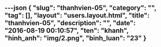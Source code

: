 ---json
{
    "slug": "thanhvien-05",
    "category": "",
    "tag": [],
    "layout": "users.layout.html",
    "title": "thanhvien-05",
    "description": "",
    "date": "2016-08-19 00:10:57",
    "ten": "khanh",
    "hinh_anh": "img/2.png",
    "binh_luan": "23"
}
---
